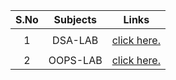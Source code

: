 |   S.No  | 	Subjects   | 	Links	 | 
| 	:-----:	 | 	:-----:	 | 	:-----:	 | 
|    |          |                                                        |
| 	1| 	DSA-LAB	| 	[click here.](https://website-name.com 'Link title') | 
|    |          |                                                        |
| 	2| 	OOPS-LAB	| 	[click here.](https://website-name.com 'Link title') | 
